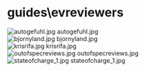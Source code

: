 <h1>guides\evreviewers</h1>
<div class="container text-center">
<div class="row">
<div class="col col-lg-2 col-6">
<img src="https://media.evkx.net/multimedia/guides/evreviewers/autogefuhl_xst.jpg" class="img-thumbnail" alt="autogefuhl.jpg">
autogefuhl.jpg
</div>
<div class="col col-lg-2 col-6">
<img src="https://media.evkx.net/multimedia/guides/evreviewers/bjornyland_xst.jpg" class="img-thumbnail" alt="bjornyland.jpg">
bjornyland.jpg
</div>
<div class="col col-lg-2 col-6">
<img src="https://media.evkx.net/multimedia/guides/evreviewers/krisrifa_xst.jpg" class="img-thumbnail" alt="krisrifa.jpg">
krisrifa.jpg
</div>
<div class="col col-lg-2 col-6">
<img src="https://media.evkx.net/multimedia/guides/evreviewers/outofspecreviews_xst.jpg" class="img-thumbnail" alt="outofspecreviews.jpg">
outofspecreviews.jpg
</div>
<div class="col col-lg-2 col-6">
<img src="https://media.evkx.net/multimedia/guides/evreviewers/stateofcharge_1_xst.jpg" class="img-thumbnail" alt="stateofcharge_1.jpg">
stateofcharge_1.jpg
</div>
</div>
</div>

